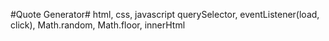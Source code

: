 #Quote Generator#
html, css, javascript
querySelector, eventListener(load, click), Math.random, Math.floor, innerHtml
